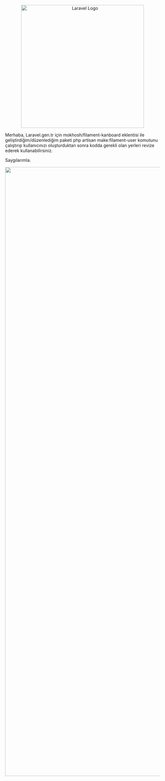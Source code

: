 <p align="center"><a href="https://laravel.com" target="_blank"><img src="https://raw.githubusercontent.com/laravel/art/master/logo-lockup/5%20SVG/2%20CMYK/1%20Full%20Color/laravel-logolockup-cmyk-red.svg" width="400" alt="Laravel Logo"></a></p>

Merhaba, Laravel.gen.tr için mokhosh/filament-kanboard eklentisi ile geliştirdiğim/düzenlediğim paketi php artisan make:filament-user komutunu çalıştırıp kullanıcınızı oluşturduktan sonra kodda gerekli olan yerleri revize ederek kullanabilirsiniz.

Saygılarımla.

<p align="center"><a href="https://instagram.com/mehmet.kucukcelebi" target="_blank"><img src="https://i.hizliresim.com/8uhgubn.png" width="1980" alt="Laravel Filament Kanboard"></a></p>

